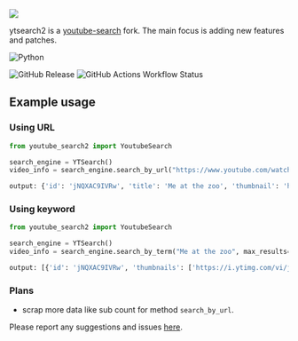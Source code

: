

<div class="center">
  <img src="https://i.ibb.co/f9f3tMM/image.png">
  <p>ytsearch2 is a <a href="https://github.com/joetats/youtube_search">youtube-search</a> fork. The main focus is adding new features and patches.</p>
</div>


![Python](https://img.shields.io/badge/python-3670A0?style=for-the-badge&logo=python&logoColor=ffdd54)

![GitHub Release](https://img.shields.io/github/v/release/xnykram/youtube_search2?&style=flat-square)
![GitHub Actions Workflow Status](https://img.shields.io/github/actions/workflow/status/xnykram/youtube_search2/pytest.yml?label=tests&style=flat-square)


## Example usage

### Using URL

``` Python
from youtube_search2 import YoutubeSearch

search_engine = YTSearch()
video_info = search_engine.search_by_url("https://www.youtube.com/watch?v=jNQXAC9IVRw")

output: {'id': 'jNQXAC9IVRw', 'title': 'Me at the zoo', 'thumbnail': 'https://i.ytimg.com/vi/jNQXAC9IVRw/maxresdefault.jpg', 'duration': '19063'}

```

### Using keyword

``` Python
from youtube_search2 import YoutubeSearch

search_engine = YTSearch()
video_info = search_engine.search_by_term("Me at the zoo", max_results=1)

output: [{'id': 'jNQXAC9IVRw', 'thumbnails': ['https://i.ytimg.com/vi/jNQXAC9IVRw/hqdefault.jpg?sqp=-oaymwE9COADEI4CSFryq4qpAy8IARUAAAAAGAElAADIQj0AgKJDeAHwAQH4Ab4CgALwAYoCDAgAEAEYVCBYKGUwDw==&rs=AOn4CLC4lp5lwDTP5b30m6scq6a7lKyA8Q'], 'title': 'Me at the zoo', 'long_desc': None, 'channel': 'jawed', 'duration': '0:19', 'views': '310\xa0243\xa0516 views', 'publish_time': '18 years ago', 'url_suffix': '/watch?v=jNQXAC9IVRw&pp=ygUNTWUgYXQgdGhlIHpvbw%3D%3D'}]

```

### Plans

- scrap more data like sub count for method `search_by_url`.

Please report any suggestions and issues [here](https://github.com/xNykram/youtube_search2/issues).
